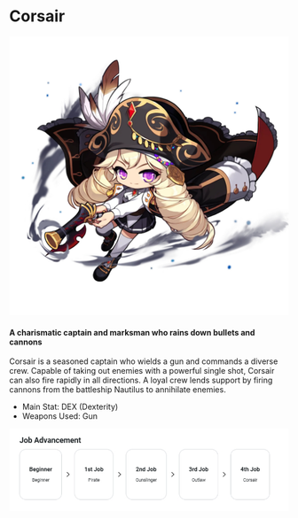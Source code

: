 # Corsair

![](images/msn-101/classes-and-jobs/pirate/image_1747236414628_901.png)

#### A charismatic captain and marksman who rains down bullets and cannons

Corsair is a seasoned captain who wields a gun and commands a diverse crew. Capable of taking out enemies with a powerful single shot, Corsair can also fire rapidly in all directions. A loyal crew lends support by firing cannons from the battleship Nautilus to annihilate enemies.

*   Main Stat: DEX (Dexterity)
*   Weapons Used: Gun

![](images/msn-101/classes-and-jobs/pirate/image_1747236414628_394.png)